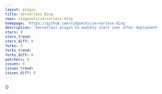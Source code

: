 ```yaml
---
layout: plugin
title: Serverless Ding
repo: sidgonuts/serverless-ding
homepage: 'https://github.com/sidgonuts/serverless-ding'
description: 'Serverless plugin to audibly alert user after deployment'
stars: 0
stars_trend: 
stars_diff: 0
forks: 0
forks_trend: 
forks_diff: 0
watchers: 0
issues: 0
issues_trend: 
issues_diff: 0
---
```



{}
